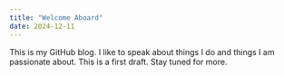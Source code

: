 ```yaml
---
title: "Welcome Aboard"
date: 2024-12-11
---
```


This is my GitHub blog.
I like to speak about things I do and things I am passionate about.
This is a first draft.
Stay tuned for more.
